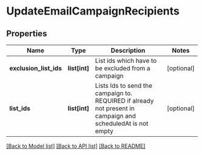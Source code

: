 # UpdateEmailCampaignRecipients

## Properties
Name | Type | Description | Notes
------------ | ------------- | ------------- | -------------
**exclusion_list_ids** | **list[int]** | List ids which have to be excluded from a campaign | [optional] 
**list_ids** | **list[int]** | Lists Ids to send the campaign to. REQUIRED if already not present in campaign and scheduledAt is not empty | [optional] 

[[Back to Model list]](../README.md#documentation-for-models) [[Back to API list]](../README.md#documentation-for-api-endpoints) [[Back to README]](../README.md)


